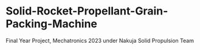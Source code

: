 # Solid-Rocket-Propellant-Grain-Packing-Machine
Final Year Project, Mechatronics 2023 under Nakuja Solid Propulsion Team
